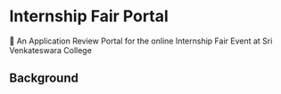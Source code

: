 # Internship Fair Portal

📜 An Application Review Portal for the online Internship Fair Event at Sri Venkateswara College

## Background

